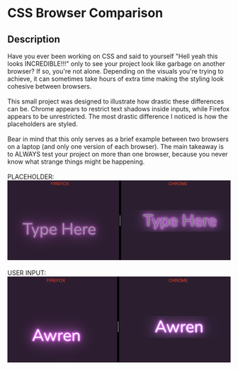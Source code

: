 # CSS Browser Comparison

## Description

Have you ever been working on CSS and said to yourself "Hell yeah this looks INCREDIBLE!!!" only to see your project look like garbage on another browser? If so, you're not alone. Depending on the visuals you're trying to achieve, it can sometimes take hours of extra time making the styling look cohesive between browsers.
<br />
<br />
This small project was designed to illustrate how drastic these differences can be. Chrome appears to restrict text shadows inside inputs, while Firefox appears to be unrestricted. The most drastic difference I noticed is how the placeholders are styled.
<br />
<br />
Bear in mind that this only serves as a brief example between two browsers on a laptop (and only one version of each browser). The main takeaway is to ALWAYS test your project on more than one browser, because you never know what strange things might be happening.
<br />
<br />
PLACEHOLDER:
<img src="images/placeholder.png" alt="placeholder styling comparison between firefox and chrome" />
<br />
<br />
USER INPUT:
<img src="images/user-input.png" alt="user input styling comparison between firefox and chrome" />
